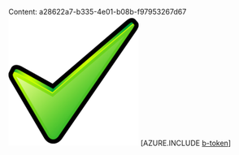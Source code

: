 Content: a28622a7-b335-4e01-b08b-f97953267d67![image](69c9f66c-4765-4c20-bd60-28c12dff8026.png)
[AZURE.INCLUDE [b-token](3dd636db-24fc-4f72-99fb-4a8d354c7ab0.md)]
